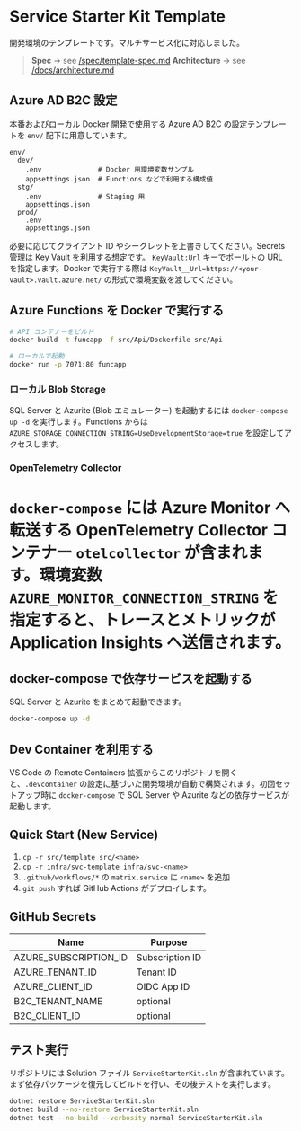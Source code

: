 # Service Starter Kit Template
開発環境のテンプレートです。マルチサービス化に対応しました。

> **Spec** → see [/spec/template-spec.md](spec/template-spec.md)
> **Architecture** → see [/docs/architecture.md](docs/architecture.md)

## Azure AD B2C 設定

本番およびローカル Docker 開発で使用する Azure AD B2C の設定テンプレートを `env/` 配下に用意しています。

```text
env/
  dev/
    .env              # Docker 用環境変数サンプル
    appsettings.json  # Functions などで利用する構成値
  stg/
    .env              # Staging 用
    appsettings.json
  prod/
    .env
    appsettings.json
```

必要に応じてクライアント ID やシークレットを上書きしてください。Secrets 管理は Key Vault を利用する想定です。
`KeyVault:Url` キーでボールトの URL を指定します。Docker で実行する際は
`KeyVault__Url=https://<your-vault>.vault.azure.net/` の形式で環境変数を渡してください。

## Azure Functions を Docker で実行する

```bash
# API コンテナーをビルド
docker build -t funcapp -f src/Api/Dockerfile src/Api

# ローカルで起動
docker run -p 7071:80 funcapp
```
### ローカル Blob Storage

SQL Server と Azurite (Blob エミュレーター) を起動するには `docker-compose up -d` を実行します。Functions からは `AZURE_STORAGE_CONNECTION_STRING=UseDevelopmentStorage=true` を設定してアクセスします。

### OpenTelemetry Collector

`docker-compose` には Azure Monitor へ転送する OpenTelemetry Collector コンテナー `otelcollector` が含まれます。環境変数 `AZURE_MONITOR_CONNECTION_STRING` を指定すると、トレースとメトリックが Application Insights へ送信されます。
=======
## docker-compose で依存サービスを起動する

SQL Server と Azurite をまとめて起動できます。

```bash
docker-compose up -d
```

## Dev Container を利用する

VS Code の Remote Containers 拡張からこのリポジトリを開くと、`.devcontainer` の設定に基づいた開発環境が自動で構築されます。初回セットアップ時に `docker-compose` で SQL Server や Azurite などの依存サービスが起動します。

## Quick Start (New Service)

1. `cp -r src/template src/<name>`
2. `cp -r infra/svc-template infra/svc-<name>`
3. `.github/workflows/*` の `matrix.service` に `<name>` を追加
4. `git push` すれば GitHub Actions がデプロイします。
## GitHub Secrets

| Name | Purpose |
| --- | --- |
| AZURE_SUBSCRIPTION_ID | Subscription ID |
| AZURE_TENANT_ID | Tenant ID |
| AZURE_CLIENT_ID | OIDC App ID |
| B2C_TENANT_NAME | optional |
| B2C_CLIENT_ID | optional |



## テスト実行

リポジトリには Solution ファイル `ServiceStarterKit.sln` が含まれています。まず依存パッケージを復元してビルドを行い、その後テストを実行します。

```bash
dotnet restore ServiceStarterKit.sln
dotnet build --no-restore ServiceStarterKit.sln
dotnet test --no-build --verbosity normal ServiceStarterKit.sln
```
